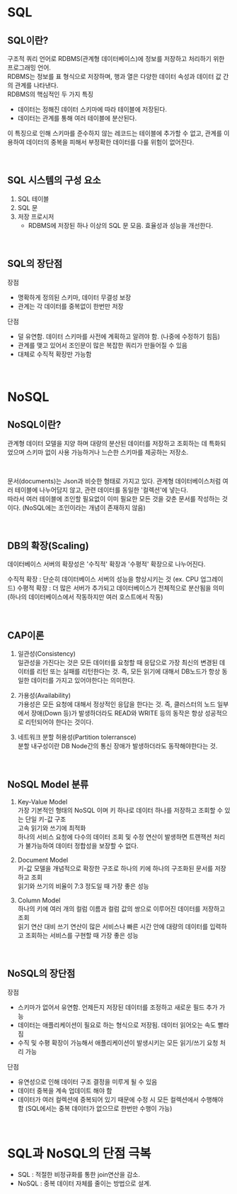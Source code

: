 # SQL

## SQL이란?

구조적 쿼리 언어로 RDBMS(관계형 데이터베이스)에 정보를 저장하고 처리하기 위한 프로그래밍 언어.  
RDBMS는 정보를 표 형식으로 저장하며, 행과 열은 다양한 데이터 속성과 데이터 값 간의 관계를 나타낸다.  
RDBMS의 핵심적인 두 가지 특징

- 데이터는 정해진 데이터 스키마에 따라 테이블에 저장된다.
- 데이터는 관계를 통해 여러 테이블에 분산된다.

이 특징으로 인해 스키마를 준수하지 않는 레코드는 테이블에 추가할 수 없고, 관계를 이용하여 데이터의 중복을 피해서 부정확한 데이터를 다룰 위험이 없어진다.

</br>

## SQL 시스템의 구성 요소

1. SQL 테이블
2. SQL 문
3. 저장 프로시저
   - RDBMS에 저장된 하나 이상의 SQL 문 모음. 효율성과 성능을 개선한다.

</br>

## SQL의 장단점

장점

- 명확하게 정의된 스키마, 데이터 무결성 보장
- 관계는 각 데이터를 중복없이 한번만 저장

단점

- 덜 유연함. 데이터 스키마를 사전에 계획하고 알려야 함. (나중에 수정하기 힘듬)
- 관계를 맺고 있어서 조인문이 많은 복잡한 쿼리가 만들어질 수 있음
- 대체로 수직적 확장만 가능함

</br>

# NoSQL

## NoSQL이란?

관계형 데이터 모델을 지양 하며 대량의 분산된 데이터를 저장하고 조회하는 데 특화되었으며 스키마 없이 사용 가능하거나 느슨한 스키마를 제공하는 저장소.

</br>

문서(documents)는 Json과 비슷한 형태로 가지고 있다. 관계형 데이터베이스처럼 여러 테이블에 나누어담지 않고, 관련 데이터를 동일한 '컬렉션'에 넣는다.  
따라서 여러 테이블에 조인할 필요없이 이미 필요한 모든 것을 갖춘 문서를 작성하는 것이다. (NoSQL에는 조인이라는 개념이 존재하지 않음)

</br>

## DB의 확장(Scaling)

데이터베이스 서버의 확장성은 '수직적' 확장과 '수평적' 확장으로 나누어진다.

수직적 확장 : 단순히 데이터베이스 서버의 성능을 향상시키는 것 (ex. CPU 업그레이드)
수평적 확장 : 더 많은 서버가 추가되고 데이터베이스가 전체적으로 분산됨을 의미 (하나의 데이터베이스에서 작동하지만 여러 호스트에서 작동)

</br>

## CAP이론

1. 일관성(Consistency)  
   일관성을 가진다는 것은 모든 데이터를 요청할 때 응답으로 가장 최신의 변경된 데이터를 리턴 또는 실패를 리턴한다는 것. 즉, 모든 읽기에 대해서 DB노드가 항상 동일한 데이터를 가지고 있어야한다는 의미한다.

2. 가용성(Availability)  
   가용성은 모든 요청에 대해서 정상적인 응답을 한다는 것. 즉, 클러스터의 노드 일부에서 장애(Down 등)가 발생하더라도 READ와 WRITE 등의 동작은 항상 성공적으로 리턴되어야 한다는 것이다.

3. 네트워크 분할 허용성(Partition tolerransce)  
   분할 내구성이란 DB Node간의 통신 장애가 발생하더라도 동작해야한다는 것.

</br>

## NoSQL Model 분류

1. Key-Value Model  
   가장 기본적인 형태의 NoSQL 이며 키 하나로 데이터 하나를 저장하고 조회할 수 있는 단일 키-값 구조  
   고속 읽기와 쓰기에 최적화  
   하나의 서비스 요청에 다수의 데이터 조회 및 수정 연산이 발생하면 트랜잭션 처리가 불가능하여 데이터 정합성을 보장할 수 없다.

2. Document Model  
   키-값 모델을 개념적으로 확장한 구조로 하나의 키에 하나의 구조화된 문서를 저장하고 조회  
   읽기와 쓰기의 비율이 7:3 정도일 때 가장 좋은 성능

3. Column Model  
   하나의 키에 여러 개의 컬럼 이름과 컬럼 값의 쌍으로 이루어진 데이터를 저장하고 조회  
   읽기 연산 대비 쓰기 연산이 많은 서비스나 빠른 시간 안에 대량의 데이터를 입력하고 조회하는 서비스를 구현할 때 가장 좋은 성능

</br>

## NoSQL의 장단점

장점

- 스키마가 없어서 유연함. 언제든지 저장된 데이터를 조정하고 새로운 필드 추가 가능
- 데이터는 애플리케이션이 필요로 하는 형식으로 저장됨. 데이터 읽어오는 속도 빨라짐
- 수직 및 수평 확장이 가능해서 애플리케이션이 발생시키는 모든 읽기/쓰기 요청 처리 가능

단점

- 유연성으로 인해 데이터 구조 결정을 미루게 될 수 있음
- 데이터 중복을 계속 업데이트 해야 함
- 데이터가 여러 컬렉션에 중복되어 있기 때문에 수정 시 모든 컬렉션에서 수행해야 함 (SQL에서는 중복 데이터가 없으므로 한번만 수행이 가능)

</br>

# SQL과 NoSQL의 단점 극복

- SQL : 적절한 비정규화를 통한 join연산을 감소.
- NoSQL : 중복 데이터 자체를 줄이는 방법으로 설계.

